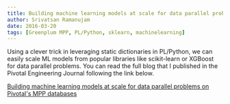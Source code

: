 ```yaml
---
title: Building machine learning models at scale for data parallel problems on Pivotal's MPP databases
author: Srivatsan Ramanujam
date: 2016-03-20
tags: [Greenplum MPP, PL/Python, sklearn, machinelearning]
---
```


Using a clever trick in leveraging static dictionaries in PL/Python, we can easily scale ML models from popular libraries like scikit-learn or XGBoost for data parallel problems. You can read the full blog that I published in the Pivotal Engineering Journal following the link below.

[Building machine learning models at scale for data parallel problems on Pivotal's MPP databases](http://engineering.pivotal.io/post/running-sklearn-models-at-scale-on-mpp/)

